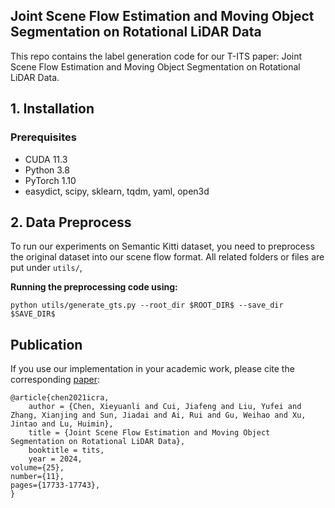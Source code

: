 ## Joint Scene Flow Estimation and Moving Object Segmentation on Rotational LiDAR Data

This repo contains the label generation code for our T-ITS paper: Joint Scene Flow Estimation and Moving Object Segmentation on Rotational LiDAR Data.


## 1. Installation

### Prerequisites

- CUDA 11.3
- Python 3.8
- PyTorch 1.10
- easydict, scipy, sklearn, tqdm, yaml, open3d

## 2. Data Preprocess

To run our experiments on Semantic Kitti dataset, you need to preprocess the original dataset into our scene flow format. All related folders or files are put under `utils/`,

**Running the preprocessing code using:**

```
python utils/generate_gts.py --root_dir $ROOT_DIR$ --save_dir $SAVE_DIR$
```

## Publication
If you use our implementation in your academic work, please cite the corresponding [paper](https://ieeexplore.ieee.org/stamp/stamp.jsp?tp=&arnumber=10623536):

	@article{chen2021icra,
		author = {Chen, Xieyuanli and Cui, Jiafeng and Liu, Yufei and Zhang, Xianjing and Sun, Jiadai and Ai, Rui and Gu, Weihao and Xu, Jintao and Lu, Huimin},
		title = {Joint Scene Flow Estimation and Moving Object Segmentation on Rotational LiDAR Data},
		booktitle = tits,
		year = 2024,
    volume={25},
    number={11},
    pages={17733-17743},
	}


